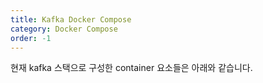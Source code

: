 ```yaml
---
title: Kafka Docker Compose
category: Docker Compose
order: -1
---
```


현재 kafka 스택으로 구성한 container 요소들은 아래와 같습니다.


<br>

